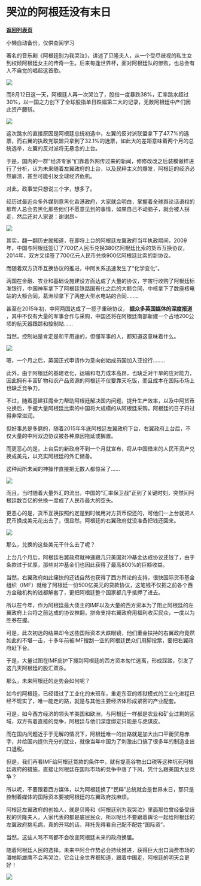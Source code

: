 # 哭泣的阿根廷没有末日

[**返回列表页**](/gzh/政事堂2019)

小懒自动备份，仅供查阅学习

  

  

著名的音乐剧《阿根廷别为我哭泣》，讲述了贝隆夫人，从一个受尽歧视的私生女到权倾阿根廷女主的传奇一生。后来每逢世界杯，面对阿根廷队的惨败，也总会有人不自觉的唱起这首歌。

  

![](https://mmbiz.qpic.cn/mmbiz_jpg/rxhS23yu8cP1ECgHxKGwqB8E8qVkSOgPvib8RWoy4jibHicR6xYrrO3z3f5NLbj3IyesbZicegXSeWwmUOwoBibhEDw/640?wx_fmt=jpeg)

  

而8月12日这一天，阿根廷人再一次哭泣了，股指一度暴跌38%，汇率跳水超过30%，以一国之力创下了全球股指单日跌幅第二大的记录，无数阿根廷中产们因此资产腰斩。

  

![](https://mmbiz.qpic.cn/mmbiz_png/rxhS23yu8cP1ECgHxKGwqB8E8qVkSOgPvhGRFFo6yPURkB6G1L2fP6zgdvmqNoLWwDB9yqbCJ47FBASdhicXf6w/640?wx_fmt=png)

  

这次跳水的直接原因是阿根廷总统初选中，左翼的反对派联盟拿下了47.7%的选票，而右翼的执政党联盟只拿到了32.1%的选票，如此大的差距意味着两个月的总统选举，左翼的反对派将无悬念的上台。  

  

于是，国内的一群“经济专家”们靠着外网传过来的新闻，修修改改之后装模做样进行了分析，认为未来随着左翼政府的上台，以及民粹主义的爆发，阿根廷的经济必然崩溃，甚至可能引发全球经济危机。  

  

对此，政事堂只想说三个字，想多了。

  

经历过最近众多外媒刻意黑化香港政府，大家就会明白，掌握着全球舆论话语权的那帮人总会去黑化那些他们不愿意见到的事情，如果自己不动脑子，就会被人拐走，然后还对人家说：谢谢昂~

  

![](https://mmbiz.qpic.cn/mmbiz_png/rxhS23yu8cP1ECgHxKGwqB8E8qVkSOgPkepib3lnamQQAib0uzx2ZYgIqamib1UIFjRKAaLhQJFxOznjibhWY6awyQ/640?wx_fmt=png)

  

其实，翻一翻历史就知道，在即将上台的阿根廷左翼政府当年执政期间，2009年，中国与阿根廷签订了700亿人民币兑换380亿阿根廷比索的货币互换协议，2014年，双方又续签了700亿元人民币兑换900亿阿根廷比索的新协议。

  

而随着双方货币互换协议的推进，中阿关系迅速发生了“化学变化”。

  

两国在金融、农业和基础设施建设方面达成了大量的协议，宇宙行收购了阿根廷标准银行，中国神车拿下了阿根廷铁路国有化之后的大额合同，中核拿下了数座核电站的大额合同，葛洲坝拿下了两座大型水电站的合同........

  

甚至在2015年初，中阿两国达成了一揽子重磅协议， **据众多英国媒体的深度报道**
，其中不仅有大量的军事合作与采购，中国还将在阿根廷南部新建一个占地200公顷的航天器跟踪和控制站......

  

当然，控制站是肯定是和平用途的，但懂军事的人，都知道这意味着什么。

  

![](https://mmbiz.qpic.cn/mmbiz_gif/rxhS23yu8cP1ECgHxKGwqB8E8qVkSOgPJ3ghFIkDBPXF3tWmdgSUwBddG75YpZxvnewX32bseM8IoRvVtRFXicg/640?wx_fmt=gif)

  

嗯，一个月之后，英国正式申请作为意向创始成员国加入亚投行........

  

此外，由于阿根廷的基建老化，运输和电力成本高昂，也缺乏对干旱的应对能力，因此拥有丰富矿物和农产品资源的阿根廷不仅要靠天吃饭，而且成本在国际市场上也缺乏竞争力。

  

不过，随着基建狂魔全力帮助阿根廷解决国内问题，提升生产效率，以及中阿货币兑换后，手握大量阿根廷比索的中国将大规模的从阿根廷采购，阿根廷的日子将过得非常滋润。

  

但好事总是多磨的，随着2015年年底阿根廷左翼政府下台，右翼政府上台后，不仅大量的中阿双边协议被各种原因拖延或搁置。

  

而更恶心的是，上台后的新政府不到一个月就宣布，将从中国借来的人民币资产兑换成美元，以充实阿根廷的外汇储备。

  

这种闻所未闻的神操作直接把无数人都惊呆了......

  

![](https://mmbiz.qpic.cn/mmbiz_jpg/rxhS23yu8cP1ECgHxKGwqB8E8qVkSOgPrpKgbpcuXOhEhrhZKvecFfqrKBSMaZokA8W4untibu0RakibwA5ZWHkw/640?wx_fmt=jpeg)

  

而且，当时随着大量外汇的流出，中国的“汇率保卫战”正到了关键时刻，突然间阿根廷数百亿的兑换一度成了人民币最大的空头。

  

更恶心的是，货币互换按照约定是到时候用对方货币偿还的，可他们一上台就把人民币换成美元花出去了，很显然，阿根廷的右翼政府就没准备把钱还回来。

  

![](https://mmbiz.qpic.cn/mmbiz_jpg/rxhS23yu8cP1ECgHxKGwqB8E8qVkSOgP3ricXNIyhgPX726tel7EoN90so5iasHE1GD8ibLepv519seHaU3oXxLSA/640?wx_fmt=jpeg)

  

  

那么，兑换的这些美元干什么去了呢？  

  

上台几个月后，阿根廷右翼政府就神速跟几只美国对冲基金达成协议还钱了，由于条款过于优厚，那些对冲基金们也因此获得了最高800%的巨额收益。  

  

当然，右翼政府如此痛快的还钱自然也获得了西方舆论的支持，很快国际货币基金组织（IMF）就给了阿根廷一份500亿美元的贷款协议，这笔钱不仅把之前各个西方金融机构的钱都解套了，更把阿根廷整个国家都几乎抵押了进去。

  

所以在今年，作为阿根廷最大债主的IMF以及大量的西方资本为了阻止阿根廷的左翼政府上台将之前达成的协议推翻，拼命支持右翼政府用福利收买民众，一度以为胜券在握。

  

可是，此次初选的结果却令这些国际资本大跌眼镜，他们重金扶持的右翼政府竟然如此的不堪一击，十多年前被IMF搜刮一空的阿根廷民众们用脚投票，要把右翼政府赶下台。

  

于是，大量试图在IMF庇护下搜刮阿根廷的西方资本匆忙逃离，形成踩踏，引发了这几天阿根廷的股汇双杀。

  

那么，未来阿根廷的走势会如何呢？  

  

如今的阿根廷，已经错过了工业化的末班车，重走东亚的炼狱模式的工业化进程已经不现实了，唯一能走的路，就是与其他主要经济体形成紧密的产业配套。

  

可是，如今西方经济的领头羊美国和欧洲，与阿根廷一样都是农业和矿业过剩的区域，双方有着直接的竞争，阿根廷与他们深度绑定只能是与虎谋皮。

  

而在国内问题近乎于无解的情况下，阿根廷唯一的出路就是加大出口平衡贸易赤字，并给国内提供充分的就业，就像当年中国为了刺激出口搞了很多年的制造业出口退税。

  

但是，我们再看IMF给阿根廷贷款的条件中，就有提高谷物出口税等这种坑死阿根廷政府的措施，直接让阿根廷在国际市场的竞争中落了下风，凭什么跟美国大豆竞争？

  

所以呢，不要跟着西方媒体，以为阿根廷换了“民粹”总统就会是世界末日，那只是控制着媒体的国际资本要被阿根廷的左翼政府找麻烦。

  

阿根廷左翼政府的创始人，就是贝隆和《阿根廷别为我哭泣》里面那位曾经备受歧视的贝隆夫人，人家代表的都是底层民众，所以呢也不要跟着舆论一起给阿根廷的左翼政府挑毛病，真的开骂的话，拜托先得看自己配不配姓“国际资”。

  

当然，这些人骂不骂都不会改变阿根廷未来的政府换届。  

  

随着阿根廷人民的选择，未来中阿合作势必会持续推进，获得巨大出口消费市场的潘帕斯雄鹰不会再哭泣，它会让全世界都知道，跟着中国走，阿根廷的明天会更好！

  

![](https://mmbiz.qpic.cn/mmbiz_jpg/rxhS23yu8cPp0iaKAfe0ZsWfgGcY72o9Nror8TicrtnlDsqzY7y4Kum4fM3X0FMEGlbvm9HvZUiaETSnLt4DHNLbQ/640?wx_fmt=jpeg)

